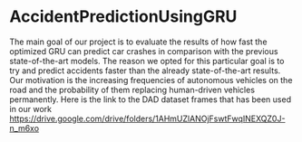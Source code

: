 # AccidentPredictionUsingGRU
The main goal of our project is to evaluate the results of how fast the optimized GRU can predict car crashes in comparison with the previous state-of-the-art models. The reason we opted for this particular goal is to try and predict accidents faster than the already state-of-the-art results. Our motivation is the increasing frequencies of autonomous vehicles on the road and the probability of them replacing human-driven vehicles permanently. 
Here is the link to the DAD dataset frames that has been used in our work https://drive.google.com/drive/folders/1AHmUZlANOjFswtFwqINEXQZ0J-n_m6xo  
